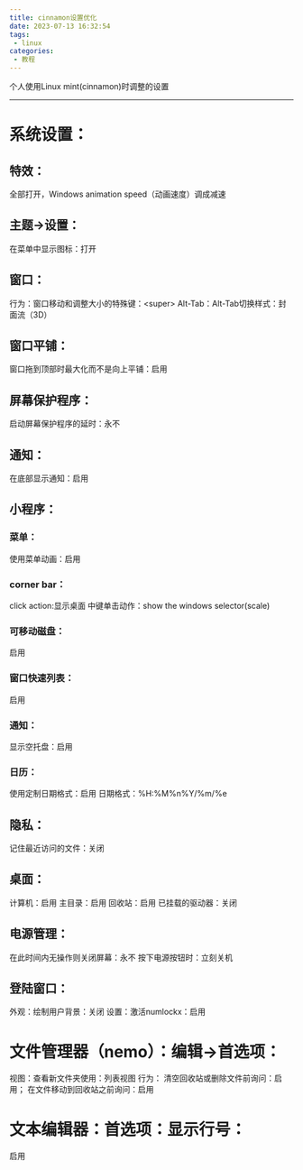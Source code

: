 ```yaml
---
title: cinnamon设置优化
date: 2023-07-13 16:32:54
tags:
 - linux
categories:
 - 教程
---
```

个人使用Linux mint(cinnamon)时调整的设置
<!-- more -->
***
# 系统设置：
## 特效：
全部打开，Windows animation speed（动画速度）调成减速
## 主题->设置：
在菜单中显示图标：打开
## 窗口：
行为：窗口移动和调整大小的特殊键：\<super\>
Alt-Tab：Alt-Tab切换样式：封面流（3D）
## 窗口平铺：
窗口拖到顶部时最大化而不是向上平铺：启用
## 屏幕保护程序：
启动屏幕保护程序的延时：永不
## 通知：
在底部显示通知：启用
## 小程序：

### 菜单：
使用菜单动画：启用
### corner bar：
click action:显示桌面
中键单击动作：show the windows selector(scale)
### 可移动磁盘：
启用
### 窗口快速列表：
启用
### 通知：
显示空托盘：启用
### 日历：
使用定制日期格式：启用
日期格式：%H:%M%n%Y/%m/%e

## 隐私：
记住最近访问的文件：关闭
## 桌面：
计算机：启用
主目录：启用
回收站：启用
已挂载的驱动器：关闭
## 电源管理：
在此时间内无操作则关闭屏幕：永不
按下电源按钮时：立刻关机
## 登陆窗口：
外观：绘制用户背景：关闭
设置：激活numlockx：启用
# 文件管理器（nemo）：编辑->首选项：
视图：查看新文件夹使用：列表视图
行为：
清空回收站或删除文件前询问：启用；
在文件移动到回收站之前询问：启用
# 文本编辑器：首选项：显示行号：
启用

